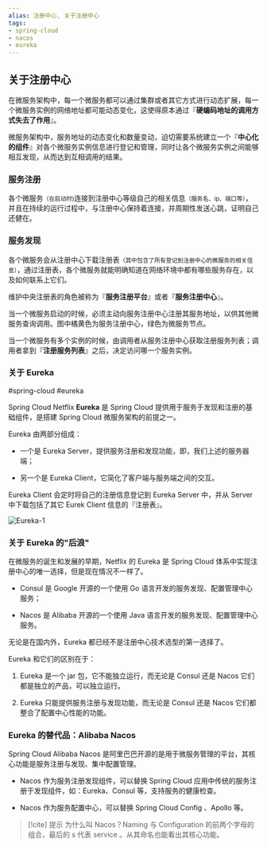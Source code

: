 ```yaml
---
alias: 注册中心, 关于注册中心
tags: 
- spring-cloud
- nacos
- eureka 
---
```


## 关于注册中心

在微服务架构中，每一个微服务都可以通过集群或者其它方式进行动态扩展，每一个微服务实例的网络地址都可能动态变化，这使得原本通过『**硬编码地址的调用方式失去了作用**』。

微服务架构中，服务地址的动态变化和数量变动，迫切需要系统建立一个『**中心化的组件**』对各个微服务实例信息进行登记和管理，同时让各个微服务实例之间能够相互发现，从而达到互相调用的结果。

### 服务注册

各个微服务<small>（在启动时)</small>连接到注册中心等级自己的相关信息<small>（服务名、ip、端口等）</small>，并且在持续的运行过程中，与注册中心保持着连接，并周期性发送心跳，证明自己还健在。

### 服务发现

各个微服务会从注册中心下载注册表<small>（其中包含了所有登记到注册中心的微服务的相关信息）</small>，通过注册表，各个微服务就能明确知道在网络环境中都有哪些服务存在，以及如何联系上它们。

维护中央注册表的角色被称为『**服务注册平台**』或者『**服务注册中心**』。

当一个微服务启动的时候，必须主动向服务注册中心注册其服务地址，以供其他微服务查询调用。图中橘黄色为服务注册中心，绿色为微服务节点。


当一个微服务有多个实例的时候，由调用者从服务注册中心获取注册服务列表；调用者拿到『**注册服务列表**』之后，决定访问哪一个服务实例。

### 关于 Eureka 

#spring-cloud #eureka 

Spring Cloud Netflix **Eureka** 是 Spring Cloud 提供用于服务于发现和注册的基础组件，是搭建 Spring Cloud 微服务架构的前提之一。

Eureka 由两部分组成：

- 一个是 Eureka Server，提供服务注册和发现功能，即，我们上述的服务器端；

- 另一个是 Eureka Client，它简化了客户端与服务端之间的交互。

Eureka Client 会定时将自己的注册信息登记到 Eureka Server 中，并从 Server 中下载包括了其它 Eurek Client 信息的『注册表』。


![Eureka-1](https://woniumd.oss-cn-hangzhou.aliyuncs.com/java/hemiao/20220627171145.png)


### 关于 Eureka 的"后浪"

在微服务的诞生和发展的早期，Netflix 的 Eureka 是 Spring Cloud 体系中实现注册中心的唯一选择，但是现在情况不一样了。

- Consul 是 Google 开源的一个使用 Go 语言开发的服务发现、配置管理中心服务；

- Nacos 是 Alibaba 开源的一个使用 Java 语言开发的服务发现、配置管理中心服务。

无论是在国内外，Eureka 都已经不是注册中心技术选型的第一选择了。

Eureka 和它们的区别在于：

1. Eureka 是一个 jar 包，它不能独立运行，而无论是 Consul 还是 Nacos 它们都是独立的产品，可以独立运行。

2. Eureka 只能提供服务注册与发现功能，而无论是 Consul 还是 Nacos 它们都整合了配置中心性能的功能。

### Eureka 的替代品：Alibaba Nacos


Spring Cloud Alibaba Nacos 是阿里巴巴开源的是用于微服务管理的平台，其核心功能是服务注册与发现、集中配置管理。

- Nacos 作为服务注册发现组件，可以替换 Spring Cloud 应用中传统的服务注册于发现组件，如：Eureka、Consul 等，支持服务的健康检查。

- Nacos 作为服务配置中心，可以替换 Spring Cloud Config 、Apollo 等。

> [!cite] 提示
> 为什么叫 Nacos？Naming 与 Configuration 的前两个字母的组合，最后的 s 代表 service 。从其命名也能看出其核心功能。


